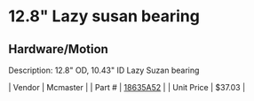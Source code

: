 # 12.8" Lazy susan bearing
## Hardware/Motion
Description: 	12.8" OD, 10.43" ID Lazy Suzan bearing 

| Vendor | Mcmaster | 
| Part # | [18635A52](http://www.mcmaster.com/) | 
| Unit Price | $37.03 | 

